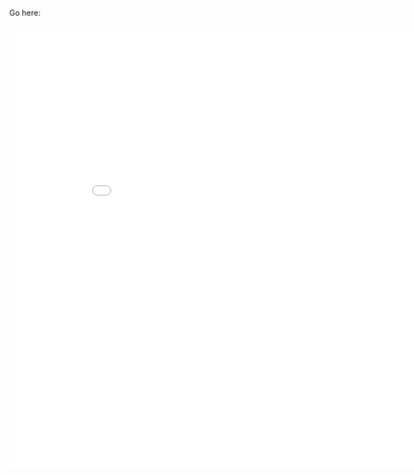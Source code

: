 Go here: 
<iframe width="900" height="800" frameborder="0" scrolling="no" src="//plot.ly/dashboard/ritabratamaiti:69/embed"></iframe>
